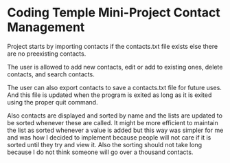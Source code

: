 # Coding Temple Mini-Project Contact Management

Project starts by importing contacts if the contacts.txt file exists else there are no preexisting contacts.

The user is allowed to add new contacts, edit or add to existing ones, delete contacts, and search contacts. 

The user can also export contacts to save a contacts.txt file for future uses. And this file is updated when the program is exited as long as it is exited using the proper quit command.

Also contacts are displayed and sorted by name and the lists are updated to be sorted whenever these are called. It might be more efficient to maintain the list as sorted whenever a value is added but this way was simpler for me and was how I decided to implement because people will not care if it is sorted until they try and view it. Also the sorting should not take long because I do not think someone will go over a thousand contacts.
